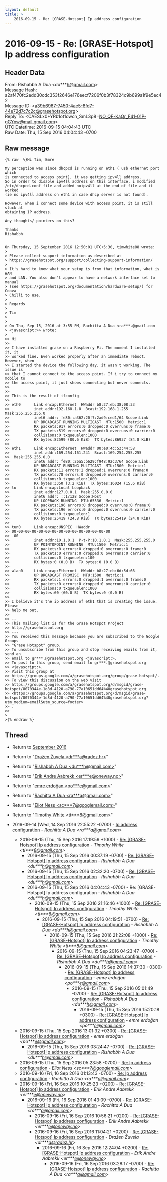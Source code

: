 ```yaml
---
layout: default
title: >
    2016-09-15 - Re: [GRASE-Hotspot] Ip address configuration
---
```


# 2016-09-15 - Re: [GRASE-Hotspot] Ip address configuration

## Header Data

From: Rishabbh A Dua \<du***h@gmail.com\><br>
Message Hash: a2af470fc2edd30cdc353f2646e176eecf7206f0b3f78324c9b699a1f9e5ec42<br>
Message ID: \<a39b6967-7450-4ae5-8fd7-44e72d7c7c2c@grasehotspot.org\><br>
Reply To: \<CAESLx0+YRb1ot1owcn_SmL3p8=NO_QF-KaQr_F41-01P-gGYxw@mail.gmail.com\><br>
UTC Datetime: 2016-09-15 04:04:43 UTC<br>
Raw Date: Thu, 15 Sep 2016 04:04:43 -0700<br>

## Raw message

```
{% raw  %}Hi Tim, Emre

My perception was since dhcpcd is running on eth1 ( usb ethernet port which 
is connected to access point), it was getting ipv4ll address.
So in order to disable ipv4ll address on this interface, i modified 
/etc/dhcpcd.conf file and added noipv4ll at the end of file and it worked 
(ie no ipv4ll address on eth1 in case dhcp server is not found). 

However, when i connect some device with access point, it is still stuck at 
obtaining IP address.

Any thoughts/ pointers on this?

Thanks
Rishabbh


On Thursday, 15 September 2016 12:50:01 UTC+5:30, timwhite88 wrote:
>
> Please collect support information as described at 
> https://grasehotspot.org/support/collecting-support-information/
>
> It's hard to know what your setup is from that information, what is WAN 
> and LAN. You also don't appear to have a network interface set to manual 
> (see https://grasehotspot.org/documentation/hardware-setup/) for Coova 
> Chilli to use.
>
> Regards
>
> Tim
>
>
> On Thu, Sep 15, 2016 at 3:55 PM, Rachitta A Dua <ra***.@gmail.com 
> <javascript:>> wrote:
>
>> Hi
>>
>> I have installed grase on a Raspberry Pi. The moment I installed it, it 
>> worked fine. Even worked properly after an immediate reboot. However, when 
>> I started the device the following day, it wasn't working. The issue is 
>> that I cannot connect to the access point. If i try to connect my mobile to 
>> the access point, it just shows connecting but never connects.
>>
>>
>> This is the result of ifconfig
>>
>> eth0      Link encap:Ethernet  HWaddr b8:27:eb:38:08:33
>>           inet addr:192.168.1.8  Bcast:192.168.1.255  Mask:255.255.255.0
>>           inet6 addr: fe80::a362:20f7:2ad9:ced1/64 Scope:Link
>>           UP BROADCAST RUNNING MULTICAST  MTU:1500  Metric:1
>>           RX packets:917 errors:0 dropped:0 overruns:0 frame:0
>>           TX packets:519 errors:0 dropped:0 overruns:0 carrier:0
>>           collisions:0 txqueuelen:1000
>>           RX bytes:82599 (80.6 KiB)  TX bytes:86937 (84.8 KiB)
>>
>> eth1      Link encap:Ethernet  HWaddr 00:e0:4c:53:44:58
>>           inet addr:169.254.161.241  Bcast:169.254.255.255 
>>  Mask:255.255.0.0
>>           inet6 addr: fe80::26a5:b629:f948:92c3/64 Scope:Link
>>           UP BROADCAST RUNNING MULTICAST  MTU:1500  Metric:1
>>           RX packets:11 errors:2 dropped:1 overruns:0 frame:0
>>           TX packets:78 errors:0 dropped:0 overruns:0 carrier:0
>>           collisions:0 txqueuelen:1000
>>           RX bytes:3350 (3.2 KiB)  TX bytes:16024 (15.6 KiB)
>> lo        Link encap:Local Loopback
>>           inet addr:127.0.0.1  Mask:255.0.0.0
>>           inet6 addr: ::1/128 Scope:Host
>>           UP LOOPBACK RUNNING  MTU:65536  Metric:1
>>           RX packets:196 errors:0 dropped:0 overruns:0 frame:0
>>           TX packets:196 errors:0 dropped:0 overruns:0 carrier:0
>>           collisions:0 txqueuelen:1
>>           RX bytes:25419 (24.8 KiB)  TX bytes:25419 (24.8 KiB)
>>
>> tun0      Link encap:UNSPEC  HWaddr 
>> 00-00-00-00-00-00-00-00-00-00-00-00-00-00-00
>> -00
>>           inet addr:10.1.0.1  P-t-P:10.1.0.1  Mask:255.255.255.0
>>           UP POINTOPOINT RUNNING  MTU:1500  Metric:1
>>           RX packets:0 errors:0 dropped:0 overruns:0 frame:0
>>           TX packets:0 errors:0 dropped:0 overruns:0 carrier:0
>>           collisions:0 txqueuelen:100
>>           RX bytes:0 (0.0 B)  TX bytes:0 (0.0 B)
>>
>> wlan0     Link encap:Ethernet  HWaddr b8:27:eb:6d:5d:66
>>           UP BROADCAST PROMISC  MTU:1500  Metric:1
>>           RX packets:1 errors:0 dropped:1 overruns:0 frame:0
>>           TX packets:0 errors:0 dropped:0 overruns:0 carrier:0
>>           collisions:0 txqueuelen:1000
>>           RX bytes:60 (60.0 B)  TX bytes:0 (0.0 B)
>>
>> I believe it's the ip address of eth1 that is creating the issue. Please 
>> help me out.
>>
>> -- 
>> This mailing list is for the Grase Hotspot Project 
>> http://grasehotspot.org
>> --- 
>> You received this message because you are subscribed to the Google Groups 
>> "Grase Hotspot" group.
>> To unsubscribe from this group and stop receiving emails from it, send an 
>> email to gr***.@grasehotspot.org <javascript:>.
>> To post to this group, send email to gr***.@grasehotspot.org 
>> <javascript:>.
>> Visit this group at 
>> https://groups.google.com/a/grasehotspot.org/group/grase-hotspot/.
>> To view this discussion on the web visit 
>> https://groups.google.com/a/grasehotspot.org/d/msgid/grase-hotspot/8070344e-1d8d-4120-a790-77a10651dd64%40grasehotspot.org 
>> <https://groups.google.com/a/grasehotspot.org/d/msgid/grase-hotspot/8070344e-1d8d-4120-a790-77a10651dd64%40grasehotspot.org?utm_medium=email&utm_source=footer>
>> .
>>
>
>{% endraw %}
```

## Thread

+ Return to [September 2016](/archive/2016/09)

+ Return to "[Dražen Žuvela <dr***a<span>@</span>radez.hr>](/authors/dr___a_at_radez_hr)"
+ Return to "[Rishabbh A Dua <du***h<span>@</span>gmail.com>](/authors/du___h_at_gmail_com)"
+ Return to "[Erik Andre Aabrekk <er***e<span>@</span>oneway.no>](/authors/er___e_at_oneway_no)"
+ Return to "[emre erdoğan <po***e<span>@</span>gmail.com>](/authors/po___e_at_gmail_com)"
+ Return to "[Rachitta A Dua <ra***a<span>@</span>gmail.com>](/authors/ra___a_at_gmail_com)"
+ Return to "[Eliot Ness <sc***7<span>@</span>googlemail.com>](/authors/sc___7_at_googlemail_com)"
+ Return to "[Timothy White <ti***8<span>@</span>gmail.com>](/authors/ti___8_at_gmail_com)"

+ 2016-09-14 (Wed, 14 Sep 2016 22:55:22 -0700) - [Ip address configuration](/archive/2016/09/6ee5f7f7cc34e5ab9266c12bec542cc424ed26aaafd119d683179db76273bfa3) - _Rachitta A Dua \<ra***a@gmail.com\>_
  + 2016-09-15 (Thu, 15 Sep 2016 17:19:59 +1000) - [Re: [GRASE-Hotspot] Ip address configuration](/archive/2016/09/3ebb6e5de23c0e7435ac0d3641c9fe44f650cc8f97919352e9bfc2f55efada90) - _Timothy White \<ti***8@gmail.com\>_
    + 2016-09-15 (Thu, 15 Sep 2016 00:37:19 -0700) - [Re: [GRASE-Hotspot] Ip address configuration](/archive/2016/09/5845b70922a166e98355532bdf6455260e915dea53d0e79674ee65a34b776ff3) - _Rishabbh A Dua \<du***h@gmail.com\>_
    + 2016-09-15 (Thu, 15 Sep 2016 02:32:20 -0700) - [Re: [GRASE-Hotspot] Ip address configuration](/archive/2016/09/5d81691574ead53fe4b2e0a687106f1d3c35cab740502f0ddb91517230737122) - _Rishabbh A Dua \<du***h@gmail.com\>_
    + 2016-09-15 (Thu, 15 Sep 2016 04:04:43 -0700) - Re: [GRASE-Hotspot] Ip address configuration - _Rishabbh A Dua \<du***h@gmail.com\>_
      + 2016-09-15 (Thu, 15 Sep 2016 21:16:46 +1000) - [Re: [GRASE-Hotspot] Ip address configuration](/archive/2016/09/d9fa9bc89dd5ed13fbf0b34cd45395936d618208c96018a282f8aa8a7b345aea) - _Timothy White \<ti***8@gmail.com\>_
        + 2016-09-15 (Thu, 15 Sep 2016 04:19:51 -0700) - [Re: [GRASE-Hotspot] Ip address configuration](/archive/2016/09/d7dd55317c686992f7a78a36556493244c21e66415a1fded4bf9bbcdd7ca8a24) - _Rishabbh A Dua \<du***h@gmail.com\>_
          + 2016-09-15 (Thu, 15 Sep 2016 21:22:08 +1000) - [Re: [GRASE-Hotspot] Ip address configuration](/archive/2016/09/86b23fc64ad3d7a46491449935fd98e65b2025932c3749899d79624432d9d4ce) - _Timothy White \<ti***8@gmail.com\>_
            + 2016-09-15 (Thu, 15 Sep 2016 04:23:47 -0700) - [Re: [GRASE-Hotspot] Ip address configuration](/archive/2016/09/c202d32895114084c5f2d1506f07e9363c82c9ba79955fb6147a0aa88b34908a) - _Rishabbh A Dua \<du***h@gmail.com\>_
              + 2016-09-15 (Thu, 15 Sep 2016 14:37:30 +0300) - [Re: [GRASE-Hotspot] Ip address configuration](/archive/2016/09/a9b484476cd2c72aacf2d3ea7d8e04531817b35c388d7644b4d933269d3f0a3a) - _emre erdoğan \<po***e@gmail.com\>_
                + 2016-09-15 (Thu, 15 Sep 2016 05:01:49 -0700) - [Re: [GRASE-Hotspot] Ip address configuration](/archive/2016/09/5715959def4ec63ec02b84eb57e0a1960379bae36271da872106ba13a374e6fd) - _Rishabbh A Dua \<du***h@gmail.com\>_
                  + 2016-09-15 (Thu, 15 Sep 2016 15:20:18 +0300) - [Re: [GRASE-Hotspot] Ip address configuration](/archive/2016/09/ab23a8ee3bedd2e41155ed473bc9b4f8c3b3da02f873c19b58d7ee96d927942d) - _emre erdoğan \<po***e@gmail.com\>_
  + 2016-09-15 (Thu, 15 Sep 2016 13:01:32 +0300) - [Re: [GRASE-Hotspot] Ip address configuration](/archive/2016/09/f7bfc1f054cfc4e3154d0a85bd2859c29b3ef3ad065e6beadbfbcfef9e7f0724) - _emre erdoğan \<po***e@gmail.com\>_
    + 2016-09-15 (Thu, 15 Sep 2016 03:24:47 -0700) - [Re: [GRASE-Hotspot] Ip address configuration](/archive/2016/09/019f9ecc8da4a45e7d35c886dff2c7215d3e19eec5d80247c11ac4fcc7f8f61d) - _Rishabbh A Dua \<du***h@gmail.com\>_
  + 2016-09-15 (Thu, 15 Sep 2016 05:23:58 -0700) - [Re: Ip address configuration](/archive/2016/09/2eb9a18bb88a7fc4fcee1972bc19df300d2dc56e47bfe7f9875e26509b6aa44c) - _Eliot Ness \<sc***7@googlemail.com\>_
  + 2016-09-16 (Fri, 16 Sep 2016 01:13:43 -0700) - [Re: Ip address configuration](/archive/2016/09/a10e90fb12cdf27b1af9a09ec223b50a9fa6c67e771d23e0d706d397a0a32d6d) - _Rachitta A Dua \<ra***a@gmail.com\>_
  + 2016-09-16 (Fri, 16 Sep 2016 10:25:23 +0200) - [Re: [GRASE-Hotspot] Ip address configuration](/archive/2016/09/c666fbad5d193dd66f75ba97ce14971807367f570ab33d6daecf1409ae99e52f) - _Erik Andre Aabrekk \<er***e@oneway.no\>_
    + 2016-09-16 (Fri, 16 Sep 2016 01:43:09 -0700) - [Re: [GRASE-Hotspot] Ip address configuration](/archive/2016/09/f87037a7836fc9ea60043aa54b18c6a7e6ac263ac7c385ed4b4a0ac6aeeae9af) - _Rachitta A Dua \<ra***a@gmail.com\>_
      + 2016-09-16 (Fri, 16 Sep 2016 10:56:21 +0200) - [Re: [GRASE-Hotspot] Ip address configuration](/archive/2016/09/8647a6695246c7cb27d85957b1d936fb651a1c506dea59098da7efa50325be1c) - _Erik Andre Aabrekk \<er***e@oneway.no\>_
      + 2016-09-16 (Fri, 16 Sep 2016 11:04:21 +0200) - [Re: [GRASE-Hotspot] Ip address configuration](/archive/2016/09/ebb0bfd112ed5f3cf8377caa8e7134b20f67706c2d5089f2fcb6afec2a1d3084) - _Dražen Žuvela \<dr***a@radez.hr\>_
        + 2016-09-16 (Fri, 16 Sep 2016 12:24:04 +0200) - [Re: [GRASE-Hotspot] Ip address configuration](/archive/2016/09/2abbb34500d8b6114b3712070e953a2f720be6f21ec6311c6fff5e0534fa27b6) - _Erik Andre Aabrekk \<er***e@oneway.no\>_
          + 2016-09-16 (Fri, 16 Sep 2016 03:28:17 -0700) - [Re: [GRASE-Hotspot] Ip address configuration](/archive/2016/09/3605d994b2769d62cfe9535f25c33dd13e57648eab80e02d83fc50d7351d60ea) - _Rachitta A Dua \<ra***a@gmail.com\>_

